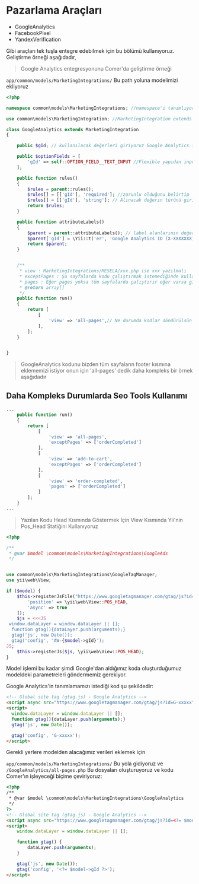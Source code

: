 # Pazarlama Araçları

* GoogleAnalytics
* FacebookPixel
* YandexVerification

Gibi araçları tek tuşla entegre edebilmek için bu bölümü kullanıyoruz. Geliştirme örneği aşağıdadır,

>Google Analytics entegresyonunu Comer'da geliştirme örneği


`app/common/models/MarketingIntegrations/` Bu path yoluna modelimizi ekliyoruz

```php
<?php

namespace common\models\MarketingIntegrations; //namespace'i tanımlıyoruz

use common\models\MarketingIntegration; //MarketingIntegration extends alıyoruz

class GoogleAnalytics extends MarketingIntegration
{

    public $gId; // kullanılacak değerleri giriyoruz Google Analytics için sadece id lazım

    public $optionFields = [
        'gId' => self::OPTION_FIELD__TEXT_INPUT //Flexible yapıdan inputu tanımlıyoruz
    ];

    public function rules()
    {
        $rules = parent::rules();
        $rules[] = [['gId'], 'required']; //zorunlu olduğunu belirtip
        $rules[] = [['gId'], 'string']; // Alınacak değerin türünü giriyoruz
        return $rules;
    }

    public function attributeLabels()
    {
        $parent = parent::attributeLabels(); // label alanlarının değerlerini yazıyoruz
        $parent['gId'] = \Yii::t('er', 'Google Analytics ID (X-XXXXXXX)');
        return $parent;
    }


    /**
     * view : MarketingIntegrations/MESELA/xxx.php ise xxx yazılmalı
     * exceptPages : Şu sayfalarda kodu çalıştırmak istemediğinde kullan
     * pages : Eğer pages yoksa tüm sayfalarda çalıştırır eğer varsa girilen sayfalarda çalıştırır
     * @return array[]
     */
    public function run()
    {
        return [
            [
                'view' => 'all-pages',// Ne durumda kodlar döndürülsün istiyorsunuz onları belirtiyorsunuz
            ],
        ];
    }


}
```
>GoogleAnalytics kodunu bizden tüm sayfaların footer kısmına eklememizi istiyor onun için 'all-pages' dedik daha kompleks bir örnek aşağıdadır

## Daha Kompleks Durumlarda Seo Tools Kullanımı
```php
...
    public function run()
    {
        return [
            [
                'view' => 'all-pages',
                'exceptPages' => ['orderCompleted']
            ],
            [
                'view' => 'add-to-cart',
                'exceptPages' => ['orderCompleted']
            ],
            [
                'view' => 'order-completed',
                'pages' => ['orderCompleted']
            ]
        ];
    }
...
```
>Yazılan Kodu Head Kısmında Göstermek İçin View Kısmında Yii'nin Pos_Head Statiğini Kullanıyoruz

```php
<?php

/**
 * @var $model \common\models\MarketingIntegrations\GoogleAds
 */


use common\models\MarketingIntegrations\GoogleTagManager;
use yii\web\View;

if ($model) {
    $this->registerJsFile("https://www.googletagmanager.com/gtag/js?id=" . $model->gId, [
        'position' => \yii\web\View::POS_HEAD,
        'async' => true
    ]);
    $js = <<<JS
 window.dataLayer = window.dataLayer || [];
  function gtag(){dataLayer.push(arguments);}
  gtag('js', new Date());
  gtag('config', 'AW-{$model->gId}');
JS;
    $this->registerJs($js, \yii\web\View::POS_HEAD);
}

```

Model işlemi bu kadar şimdi Google'dan aldığımız koda oluşturduğumuz modeldeki parametreleri göndermemiz gerekiyor.

Google Analytics'in tanımlamamızı istediği kod şu şekildedir:

```html
<!-- Global site tag (gtag.js) - Google Analytics -->
<script async src="https://www.googletagmanager.com/gtag/js?id=G-xxxxx"></script>
<script>
  window.dataLayer = window.dataLayer || [];
  function gtag(){dataLayer.push(arguments);}
  gtag('js', new Date());

  gtag('config', 'G-xxxxx');
</script>
```

Gerekli yerlere modelden alacağımız verileri eklemek için

`app/common/models/MarketingIntegrations/` Bu yola gidiyoruz ve
`/GoogleAnalytics/all-pages.php` Bu dosyaları oluşturuyoruz ve kodu Comer'ın işleyeceği biçime çeviriyoruz:

```html
<?php
/**
 * @var $model \common\models\MarketingIntegrations\GoogleAnalytics
 */
?>
<!-- Global site tag (gtag.js) - Google Analytics -->
<script async src="https://www.googletagmanager.com/gtag/js?id=<?= $model->gId ?>"></script>
<script>
    window.dataLayer = window.dataLayer || [];

    function gtag() {
        dataLayer.push(arguments);
    }

    gtag('js', new Date());
    gtag('config', '<?= $model->gId ?>');
</script>

```




